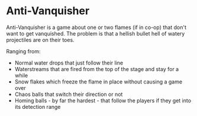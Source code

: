 # Anti-Vanquisher
Anti-Vanquisher is a game about one or two flames (if in co-op) that don't want to get vanquished. The problem is that a hellish bullet hell of watery projectiles are on their toes.

Ranging from:
- Normal water drops that just follow their line
- Waterstreams that are fired from the top of the stage and stay for a while
- Snow flakes which freeze the flame in place without causing a game over
- Chaos balls that switch their direction or not
- Homing balls - by far the hardest - that follow the players if they get into its detection range
